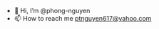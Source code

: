 - 👋 Hi, I’m @phong-nguyen
- 📫 How to reach me ptnguyen617@yahoo.com

<!---
typhoon1zero2/typhoon1zero2 is a ✨ special ✨ repository because its `README.md` (this file) appears on your GitHub profile.
You can click the Preview link to take a look at your changes.
--->
